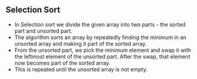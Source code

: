 ## Selection Sort

- In Selection sort we divide the given array into two parts - the sorted part and
  unsorted part.
- The algorithm sorts an array by repeatedly finding the minimum in an unsorted
  array and making it part of the sorted array.
- From the unsorted part, we pick the minimum element and swap it with the
  leftmost element of the unsorted part. After the swap, that element now becomes
  part of the sorted array.
- This is repeated until the unsorted array is not empty.
